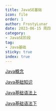 ```yaml
---
title: JavaSE基础
icon: file
order: 1
author: FrostyLunar
date: 2023-06-15 周四
category:
- JavaSE阶段
tag:
- Java基础
sticky: true
index: true
---
```





[Java概念](01_Java概念/Java概念.md)

[Java基础知识](02_Java基础知识/Java基础知识.md)

[Java基础语法上](03_Java基础语法/Java基础语法上.md)

[Java基础语法下](03_Java基础语法/Java基础语法下.md)
